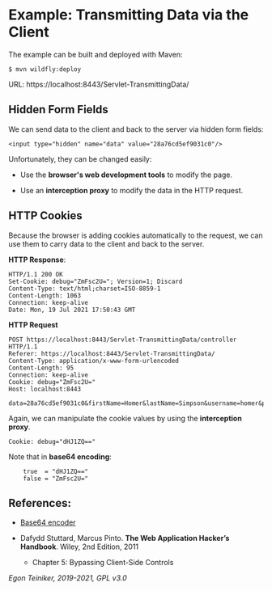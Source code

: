 # Example: Transmitting Data via the Client

The example  can be built and deployed with Maven:
```
$ mvn wildfly:deploy
```

URL: https://localhost:8443/Servlet-TransmittingData/

## Hidden Form Fields

We can send data to the client and back to the server via hidden form fields:
```
<input type="hidden" name="data" value="28a76cd5ef9031c0"/>
```

Unfortunately, they can be changed easily: 

* Use the **browser's web development tools** to modify the page.

* Use an **interception proxy** to modify the data in the HTTP request.  


## HTTP Cookies

Because the browser is adding cookies automatically to the request, we can use
them to carry data to the client and back to the server.

**HTTP Response**:
```
HTTP/1.1 200 OK
Set-Cookie: debug="ZmFsc2U="; Version=1; Discard
Content-Type: text/html;charset=ISO-8859-1
Content-Length: 1063
Connection: keep-alive
Date: Mon, 19 Jul 2021 17:50:43 GMT
```

**HTTP Request**
```
POST https://localhost:8443/Servlet-TransmittingData/controller HTTP/1.1
Referer: https://localhost:8443/Servlet-TransmittingData/
Content-Type: application/x-www-form-urlencoded
Content-Length: 95
Connection: keep-alive
Cookie: debug="ZmFsc2U="
Host: localhost:8443

data=28a76cd5ef9031c0&firstName=Homer&lastName=Simpson&username=homer&password=homer&action=Add
```

Again, we can manipulate the cookie values by using the **interception proxy**.
```
Cookie: debug="dHJ1ZQ=="
```

Note that in **base64 encoding**:
```
    true  = "dHJ1ZQ=="
    false = "ZmFsc2U="
```

## References:
* [Base64 encoder](https://www.base64encode.net/)

* Dafydd Stuttard, Marcus Pinto. **The Web Application Hacker’s Handbook**. Wiley, 2nd Edition, 2011
    * Chapter 5: Bypassing Client-Side Controls


*Egon Teiniker, 2019-2021, GPL v3.0*
